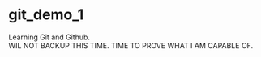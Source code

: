 # git_demo_1
Learning Git and Github.
<br>
WIL NOT BACKUP THIS TIME.
TIME TO PROVE WHAT I AM CAPABLE OF.
